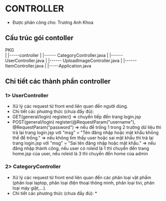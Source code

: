 # CONTROLLER

* Được phân công cho: Trương Anh Khoa

## Cấu trúc gói contoller
PKG  
 |
 |-----controller
 |         |------ CategoryController.java
 |         |------ UserController.java
 |         |------ UploadImageController.java
 |         |------ ItemController.java
 |
 |-----Application.java

 ## Chi tiết các thành phần controller
 ### 1> UserController
 * Xử lý các request từ front end liên quan đến người dùng.
 * Chi tiết các phương thức (chưa đầy đủ):
  * GET(general/login) register() => chuyển tiếp đến trang login.jsp
  * POST(general/login) register(@RequestParam("username"), @RequestParam("password") => nếu để trống 1 trong 2 trường dữ liệu thì trả lại trang login.jsp với "msg" = "Tên đăng nhập hoặc mật khẩu không thể để trống."
                                                                                      => nếu không tìm thấy user hoặc sai mật khẩu thì trả lại trang login.jsp với "msg" = "Sai tên đăng nhập hoặc mật khẩu."
                                                                                      => nếu đăng nhập thành công, nếu user có roleid là 1 thì chuyển đến trang home.jsp của user, nếu roleid là 3 thì chuyển đến home của admin 
 ### 2> CategoryController
 * Xử lý các request từ front end liên quan đến các phân loại vật phẩm (phân loại laptop, phân loại điện thoại thông minh, phân loại tivi, phân loại máy giặt,...).
 * Chi tiết các phương thức (chưa đầy đủ):
   * 
